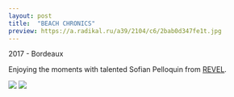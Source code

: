 ```yaml
---
layout: post
title:  "BEACH CHRONICS"
preview: https://a.radikal.ru/a39/2104/c6/2bab0d347fe1t.jpg
---
```

2017 - Bordeaux

Enjoying the moments with talented Sofian Pelloquin from [REVEL](https://www.asrevel.com).

<img src="https://b.radikal.ru/b30/2104/2d/35044ac86abat.jpg">
<img src="https://c.radikal.ru/c12/2104/b3/6121e51ba208t.jpg">

